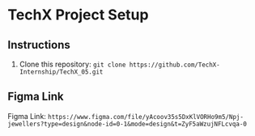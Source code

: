 # TechX Project Setup

## Instructions

1. Clone this repository: `git clone https://github.com/TechX-Internship/TechX_05.git`
## Figma Link

Figma Link: `https://www.figma.com/file/yAcoov35s5DxKlVORHo9m5/Npj-jewellers?type=design&node-id=0-1&mode=design&t=ZyF5aWzujNFLcvqa-0`
